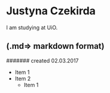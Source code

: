 # Justyna Czekirda

I am studying at UiO.


## (.md=> markdown format)
####### created 02.03.2017

* Item 1
* Item 2
  * Item 1

